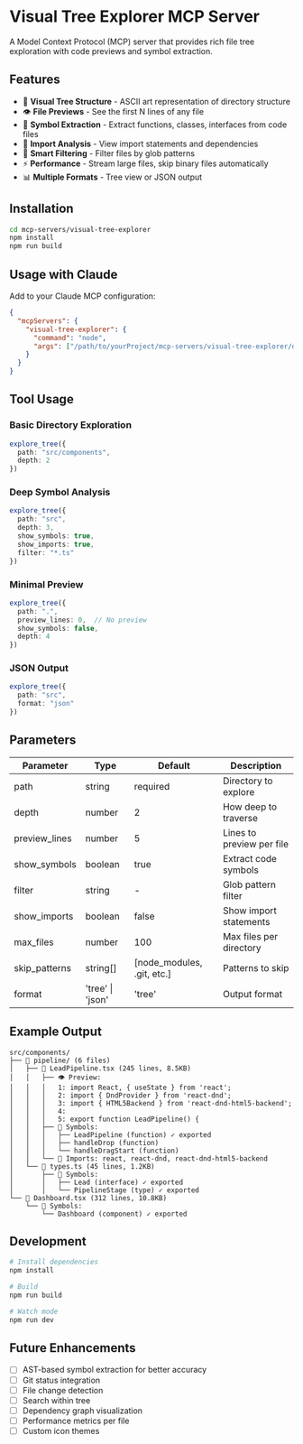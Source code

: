 # Visual Tree Explorer MCP Server

A Model Context Protocol (MCP) server that provides rich file tree exploration with code previews and symbol extraction.

## Features

- 🌳 **Visual Tree Structure** - ASCII art representation of directory structure
- 👁️ **File Previews** - See the first N lines of any file
- 🔷 **Symbol Extraction** - Extract functions, classes, interfaces from code files
- 🔗 **Import Analysis** - View import statements and dependencies
- 🎯 **Smart Filtering** - Filter files by glob patterns
- ⚡ **Performance** - Stream large files, skip binary files automatically
- 📊 **Multiple Formats** - Tree view or JSON output

## Installation

```bash
cd mcp-servers/visual-tree-explorer
npm install
npm run build
```

## Usage with Claude

Add to your Claude MCP configuration:

```json
{
  "mcpServers": {
    "visual-tree-explorer": {
      "command": "node",
      "args": ["/path/to/yourProject/mcp-servers/visual-tree-explorer/dist/index.js"]
    }
  }
}
```

## Tool Usage

### Basic Directory Exploration
```typescript
explore_tree({
  path: "src/components",
  depth: 2
})
```

### Deep Symbol Analysis
```typescript
explore_tree({
  path: "src",
  depth: 3,
  show_symbols: true,
  show_imports: true,
  filter: "*.ts"
})
```

### Minimal Preview
```typescript
explore_tree({
  path: ".",
  preview_lines: 0,  // No preview
  show_symbols: false,
  depth: 4
})
```

### JSON Output
```typescript
explore_tree({
  path: "src",
  format: "json"
})
```

## Parameters

| Parameter | Type | Default | Description |
|-----------|------|---------|-------------|
| path | string | required | Directory to explore |
| depth | number | 2 | How deep to traverse |
| preview_lines | number | 5 | Lines to preview per file |
| show_symbols | boolean | true | Extract code symbols |
| filter | string | - | Glob pattern filter |
| show_imports | boolean | false | Show import statements |
| max_files | number | 100 | Max files per directory |
| skip_patterns | string[] | [node_modules, .git, etc.] | Patterns to skip |
| format | 'tree' \| 'json' | 'tree' | Output format |

## Example Output

```
src/components/
├── 📁 pipeline/ (6 files)
│   ├── 📝 LeadPipeline.tsx (245 lines, 8.5KB)
│   │   ├── 👁️ Preview:
│   │   │   1: import React, { useState } from 'react';
│   │   │   2: import { DndProvider } from 'react-dnd';
│   │   │   3: import { HTML5Backend } from 'react-dnd-html5-backend';
│   │   │   4: 
│   │   │   5: export function LeadPipeline() {
│   │   ├── 🔷 Symbols:
│   │   │   ├── LeadPipeline (function) ✓ exported
│   │   │   ├── handleDrop (function)
│   │   │   └── handleDragStart (function)
│   │   └── 🔗 Imports: react, react-dnd, react-dnd-html5-backend
│   └── 📝 types.ts (45 lines, 1.2KB)
│       ├── 🔷 Symbols:
│       │   ├── Lead (interface) ✓ exported
│       │   └── PipelineStage (type) ✓ exported
└── 📝 Dashboard.tsx (312 lines, 10.8KB)
    └── 🔷 Symbols:
        └── Dashboard (component) ✓ exported
```

## Development

```bash
# Install dependencies
npm install

# Build
npm run build

# Watch mode
npm run dev
```

## Future Enhancements

- [ ] AST-based symbol extraction for better accuracy
- [ ] Git status integration
- [ ] File change detection
- [ ] Search within tree
- [ ] Dependency graph visualization
- [ ] Performance metrics per file
- [ ] Custom icon themes
